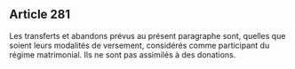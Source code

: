 Article 281
----
Les transferts et abandons prévus au présent paragraphe sont, quelles que soient
leurs modalités de versement, considérés comme participant du régime
matrimonial. Ils ne sont pas assimilés à des donations.
